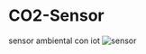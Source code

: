 # CO2-Sensor
sensor ambiental con iot
![sensor](https://github.com/AleGbriel/CO2-Sensor/assets/143572942/b150a2cb-3e25-4413-89f6-74644f93a50d)
